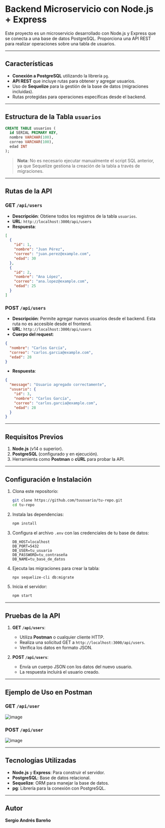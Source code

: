 # Backend Microservicio con Node.js + Express

Este proyecto es un microservicio desarrollado con Node.js y Express que se conecta a una base de datos PostgreSQL. Proporciona una API REST para realizar operaciones sobre una tabla de usuarios.

---

## Características
- **Conexión a PostgreSQL** utilizando la librería `pg`.
- **API REST** que incluye rutas para obtener y agregar usuarios.
- Uso de **Sequelize** para la gestión de la base de datos (migraciones incluidas).
- Rutas protegidas para operaciones específicas desde el backend.

---

## Estructura de la Tabla `usuarios`

```sql
CREATE TABLE usuarios (
  id SERIAL PRIMARY KEY,
  nombre VARCHAR(100),
  correo VARCHAR(100),
  edad INT
);
```

> **Nota**: No es necesario ejecutar manualmente el script SQL anterior, ya que Sequelize gestiona la creación de la tabla a través de migraciones.

---

## Rutas de la API

### GET `/api/users`
- **Descripción**: Obtiene todos los registros de la tabla `usuarios`.
- **URL**: `http://localhost:3000/api/users`
- **Respuesta**: 
```json
[
  {
    "id": 1,
    "nombre": "Juan Pérez",
    "correo": "juan.perez@example.com",
    "edad": 30
  },
  {
    "id": 2,
    "nombre": "Ana López",
    "correo": "ana.lopez@example.com",
    "edad": 25
  }
]
```

### POST `/api/users`
- **Descripción**: Permite agregar nuevos usuarios desde el backend. Esta ruta no es accesible desde el frontend.
- **URL**: `http://localhost:3000/api/users`
- **Cuerpo del request**: 
```json
{
  "nombre": "Carlos García",
  "correo": "carlos.garcia@example.com",
  "edad": 28
}
```
- **Respuesta**:
```json
{
  "message": "Usuario agregado correctamente",
  "usuario": {
    "id": 3,
    "nombre": "Carlos García",
    "correo": "carlos.garcia@example.com",
    "edad": 28
  }
}
```

---

## Requisitos Previos
1. **Node.js** (v14 o superior).
2. **PostgreSQL** (configurado y en ejecución).
3. Herramienta como **Postman** o **cURL** para probar la API.

---

## Configuración e Instalación

1. Clona este repositorio:
   ```bash
   git clone https://github.com/tuusuario/tu-repo.git
   cd tu-repo
   ```

2. Instala las dependencias:
   ```bash
   npm install
   ```

3. Configura el archivo `.env` con las credenciales de tu base de datos:
   ```
   DB_HOST=localhost
   DB_PORT=5432
   DB_USER=tu_usuario
   DB_PASSWORD=tu_contraseña
   DB_NAME=tu_base_de_datos
   ```

4. Ejecuta las migraciones para crear la tabla:
   ```bash
   npx sequelize-cli db:migrate
   ```

5. Inicia el servidor:
   ```bash
   npm start
   ```

---

## Pruebas de la API

1. **GET `/api/users`**: 
   - Utiliza **Postman** o cualquier cliente HTTP.
   - Realiza una solicitud GET a `http://localhost:3000/api/users`.
   - Verifica los datos en formato JSON.

2. **POST `/api/users`**: 
   - Envía un cuerpo JSON con los datos del nuevo usuario.
   - La respuesta incluirá el usuario creado.

---

## Ejemplo de Uso en Postman
### GET `/api/user`
![image](https://github.com/user-attachments/assets/6bc49f6c-bd85-4f27-939d-eb299c11c651)


### POST `/api/user`
![image](https://github.com/user-attachments/assets/bf541954-c479-487b-8ac1-2c456e8aa4c3)


---

## Tecnologías Utilizadas
- **Node.js** y **Express**: Para construir el servidor.
- **PostgreSQL**: Base de datos relacional.
- **Sequelize**: ORM para manejar la base de datos.
- **pg**: Librería para la conexión con PostgreSQL.

---

## Autor
**Sergio Andrés Bareño**

